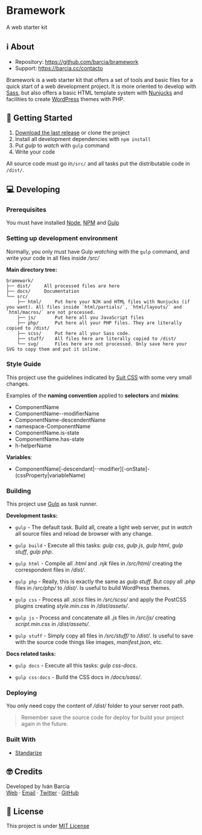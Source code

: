 # Bramework
A web starter kit


## ℹ️ About
- Repository: https://github.com/barcia/bramework
- Support: https://barcia.cc/contacto

Bramework is a web starter kit that offers a set of tools and basic files for a quick start of a web development project. It is more oriented to develop with [Sass](http://sass-lang.com), but also offers a basic HTML template system with [Nunjucks](https://mozilla.github.io/nunjucks/) and facilities to create [WordPress](https://wordpress.org) themes with PHP.


## 🛫 Getting Started

1. [Download the last release](https://github.com/barcia/bramework/archive/master.zip) or clone the project
2. Install all development dependencies with `npm install`
3. Put *gulp* to *watch* with `gulp` command
4. Write your code

All source code must go in`/src/` and all tasks put the distributable code in `/dist/`.


## 💻 Developing

### Prerequisites
You must have installed [Node](https://nodejs.org/en/download/), [NPM](https://www.npmjs.com/get-npm) and [Gulp](https://github.com/gulpjs/gulp/blob/master/docs/getting-started.md)

### Setting up development environment
Normally, you only must have Gulp *watching* with the `gulp` command, and write your code in all files inside */src/*

**Main directory tree:**
```
bramework/
├── dist/     All processed files are here
├── docs/     Documentation
└── src/
    ├── html/     Put here your NJK and HTML files with Nunjucks (if you want). All files inside `html/partials/`, `html/layouts/` and `html/macros/` are not processed.
    ├── js/       Put here all you JavaScript files
    ├── php/      Put here all your PHP files. They are literally copied to /dist/
    ├── scss/     Put here all your Sass code.
    ├── stuff/    All files here are literally copied to /dist/
    └── svg/      Files here are not processed. Only save here your SVG to copy them and put it inline.
```

### Style Guide
This project use the guidelines indicated by [Suit CSS](https://suitcss.github.io) with some very small changes.

Examples of the **naming convention** applied to **selectors** and **mixins**:
- ComponentName
- ComponentName--modifierName
- ComponentName-descendentName
- namespace-ComponentName
- ComponentName.is-state
- ComponentName.has-state
- h-helperName

**Variables**:
- ComponentName[-descendant|--modifier][-onState]-(cssProperty|variableName)


### Building
This project use [Gulp](https://gulpjs.com) as task runner.

**Development tasks:**
- `gulp` - The default task. Build all, create a light web server, put in *watch* all source files and reload de browser with any change.

- `gulp build` - Execute all this tasks: *gulp css*, *gulp js*, *gulp html*, *gulp stuff*, *gulp php*.

- `gulp html` - Compile all *.html* and *.njk* files in */src/html/* creating the correspondent files in */dist/*.

- `gulp php` - Really, this is exactly the same as *gulp stuff*. But copy all *.php* files in */src/php/* to */dist/*. Is useful to build WordPress themes.

- `gulp css` - Process all *.scss* files in */src/scss/* and apply the PostCSS plugins creating *style.min.css* in */dist/assets/*.

- `gulp js` - Process and concatenate all *.js* files in */src/js/* creating *script.min.css* in */dist/assets/*.

- `gulp stuff` - Simply copy all files in */src/stuff/* to */dist/*. Is useful to save with the source code things like images, *manifest.json*, etc.


**Docs related tasks:**
- `gulp docs` - Execute all this tasks: *gulp css-docs*.

- `gulp css:docs` - Build the CSS docs in */docs/sass/*.


### Deploying
You only need copy the content of */dist/* folder to your server root path.

> Remember save the source code for deploy for build your project again in the future.

### Built With
- [Standarize](https://github.com/barcia/standarize)



## 🤓 Credits
Developed by Iván Barcia  
[Web](https://barcia.cc) · [Email](mailto:ivan@barcia.cc) · [Twitter](http://www.twitter.com/bartzia) · [GitHub](http://www.github.com/barcia)



## 📄 License
This project is under [MIT License](https://github.com/barcia/bramework/blob/master/LICENSE)
